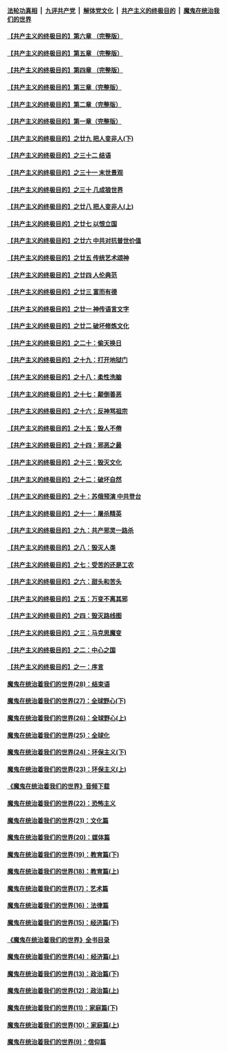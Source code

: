 ####  [法轮功真相](../../../../basic/blob/master/README.md?t=11080926) &nbsp;|&nbsp; [九评共产党](../../../../9ping.md/blob/master/README.md?t=11080926) &nbsp;|&nbsp; [解体党文化](../../../../jtdwh.md/blob/master/README.md?t=11080926)  &nbsp;|&nbsp; [共产主义的终极目的](../../../../gczydzjmd.md/blob/master/README.md?t=11080926) &nbsp;|&nbsp; [魔鬼在统治我们的世界](../../../../mgztzwmdsj.md/blob/master/README.md?t=11080926) 

#### [【共产主义的终极目的】第六章 （完整版）](../pages/nsc422/n11428913.md?t=11080926) 

#### [【共产主义的终极目的】第五章 （完整版）](../pages/nsc422/n11428912.md?t=11080926) 

#### [【共产主义的终极目的】第四章 （完整版）](../pages/nsc422/n11428907.md?t=11080926) 

#### [【共产主义的终极目的】第三章（完整版）](../pages/nsc422/n11428848.md?t=11080926) 

#### [【共产主义的终极目的】第二章（完整版）](../pages/nsc422/n11428831.md?t=11080926) 

#### [【共产主义的终极目的】第一章（完整版）](../pages/nsc422/n11417651.md?t=11080926) 

#### [【共产主义的终极目的】之廿九 把人变非人(下)](../pages/nsc422/n11344140.md?t=11080926) 

#### [【共产主义的终极目的】之三十二 结语](../pages/nsc422/n11360535.md?t=11080926) 

#### [【共产主义的终极目的】之三十一 末世景观](../pages/nsc422/n11351129.md?t=11080926) 

#### [【共产主义的终极目的】之三十 几成狼世界](../pages/nsc422/n11348280.md?t=11080926) 

#### [【共产主义的终极目的】之廿八 把人变非人(上)](../pages/nsc422/n11340492.md?t=11080926) 

#### [【共产主义的终极目的】之廿七 以恨立国](../pages/nsc422/n11336944.md?t=11080926) 

#### [【共产主义的终极目的】之廿六 中共对抗普世价值](../pages/nsc422/n11324785.md?t=11080926) 

#### [【共产主义的终极目的】之廿五 传统艺术颂神](../pages/nsc422/n11296396.md?t=11080926) 

#### [【共产主义的终极目的】之廿四 人伦典范](../pages/nsc422/n11296397.md?t=11080926) 

#### [【共产主义的终极目的】之廿三 富而有德](../pages/nsc422/n11283598.md?t=11080926) 

#### [【共产主义的终极目的】之廿一 神传语言文字](../pages/nsc422/n11263265.md?t=11080926) 

#### [【共产主义的终极目的】之廿二 破坏修炼文化](../pages/nsc422/n11245728.md?t=11080926) 

#### [【共产主义的终极目的】之二十：偷天换日](../pages/nsc422/n11238846.md?t=11080926) 

#### [【共产主义的终极目的】之十九：打开地狱门](../pages/nsc422/n11206376.md?t=11080926) 

#### [【共产主义的终极目的】之十八：柔性洗脑](../pages/nsc422/n11199994.md?t=11080926) 

#### [【共产主义的终极目的】之十七：颠倒善恶](../pages/nsc422/n11179782.md?t=11080926) 

#### [【共产主义的终极目的】之十六：反神骂祖宗](../pages/nsc422/n11166798.md?t=11080926) 

#### [【共产主义的终极目的】之十五：毁人不倦](../pages/nsc422/n11166792.md?t=11080926) 

#### [【共产主义的终极目的】之十四：邪恶之最](../pages/nsc422/n11150249.md?t=11080926) 

#### [【共产主义的终极目的】之十三：毁灭文化](../pages/nsc422/n11135227.md?t=11080926) 

#### [【共产主义的终极目的】之十二：破坏自然](../pages/nsc422/n11135214.md?t=11080926) 

#### [【共产主义的终极目的】之十：苏俄预演 中共登台](../pages/nsc422/n11118424.md?t=11080926) 

#### [【共产主义的终极目的】之十一：屠杀精英](../pages/nsc422/n11118442.md?t=11080926) 

#### [【共产主义的终极目的】之九：共产邪灵一路杀](../pages/nsc422/n11114139.md?t=11080926) 

#### [【共产主义的终极目的】之八：毁灭人类](../pages/nsc422/n11108503.md?t=11080926) 

#### [【共产主义的终极目的】之七：受苦的还是工农](../pages/nsc422/n11101809.md?t=11080926) 

#### [【共产主义的终极目的】之六：甜头和苦头](../pages/nsc422/n11096971.md?t=11080926) 

#### [【共产主义的终极目的】之五：万变不离其邪](../pages/nsc422/n11091285.md?t=11080926) 

#### [【共产主义的终极目的】之四：毁灭路线图](../pages/nsc422/n11086284.md?t=11080926) 

#### [【共产主义的终极目的】之三：马克思魔变](../pages/nsc422/n11061941.md?t=11080926) 

#### [【共产主义的终极目的】之二：中心之国](../pages/nsc422/n11047728.md?t=11080926) 

#### [【共产主义的终极目的】之一：序言](../pages/nsc422/n11086077.md?t=11080926) 

#### [魔鬼在统治着我们的世界(28)：结束语](../pages/nsc422/n10936246.md?t=11080926) 

#### [魔鬼在统治着我们的世界(27)：全球野心(下)](../pages/nsc422/n10928319.md?t=11080926) 

#### [魔鬼在统治着我们的世界(26)：全球野心(上)](../pages/nsc422/n10900318.md?t=11080926) 

#### [魔鬼在统治着我们的世界(25)：全球化](../pages/nsc422/n10788205.md?t=11080926) 

#### [魔鬼在统治着我们的世界(24)：环保主义(下)](../pages/nsc422/n10695307.md?t=11080926) 

#### [魔鬼在统治着我们的世界(23)：环保主义(上)](../pages/nsc422/n10688613.md?t=11080926) 

#### [《魔鬼在统治着我们的世界》音频下载](../pages/nsc422/n10635553.md?t=11080926) 

#### [魔鬼在统治着我们的世界(22)：恐怖主义](../pages/nsc422/n10614727.md?t=11080926) 

#### [魔鬼在统治着我们的世界(21)：文化篇](../pages/nsc422/n10597706.md?t=11080926) 

#### [魔鬼在统治着我们的世界(20)：媒体篇](../pages/nsc422/n10586579.md?t=11080926) 

#### [魔鬼在统治着我们的世界(19)：教育篇(下)](../pages/nsc422/n10564808.md?t=11080926) 

#### [魔鬼在统治着我们的世界(18)：教育篇(上)](../pages/nsc422/n10526970.md?t=11080926) 

#### [魔鬼在统治着我们的世界(17)：艺术篇](../pages/nsc422/n10499093.md?t=11080926) 

#### [魔鬼在统治着我们的世界(16)：法律篇](../pages/nsc422/n10485969.md?t=11080926) 

#### [魔鬼在统治着我们的世界(15)：经济篇(下)](../pages/nsc422/n10469975.md?t=11080926) 

#### [《魔鬼在统治着我们的世界》全书目录](../pages/nsc422/n10464261.md?t=11080926) 

#### [魔鬼在统治着我们的世界(14)：经济篇(上)](../pages/nsc422/n10457370.md?t=11080926) 

#### [魔鬼在统治着我们的世界(13)：政治篇(下)](../pages/nsc422/n10448270.md?t=11080926) 

#### [魔鬼在统治着我们的世界(12)：政治篇(上)](../pages/nsc422/n10444576.md?t=11080926) 

#### [魔鬼在统治着我们的世界(11)：家庭篇(下)](../pages/nsc422/n10440961.md?t=11080926) 

#### [魔鬼在统治着我们的世界(10)：家庭篇(上)](../pages/nsc422/n10435448.md?t=11080926) 

#### [魔鬼在统治着我们的世界(9)：信仰篇](../pages/nsc422/n10432159.md?t=11080926) 

